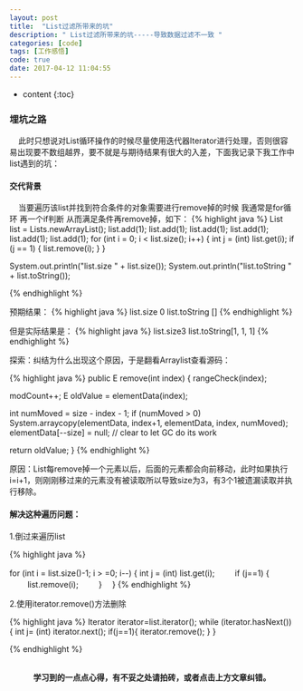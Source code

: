 ```yaml
---
layout: post
title:  "List过滤所带来的坑"
description: " List过滤所带来的坑-----导致数据过滤不一致 "
categories: [code]
tags: [工作感悟]
code: true
date: 2017-04-12 11:04:55
---
```


* content
{:toc}

### 埋坑之路
  &nbsp;&nbsp;&nbsp;&nbsp;此时只想说对List循环操作的时候尽量使用迭代器Iterator进行处理，否则很容易出现要不数组越界，要不就是与期待结果有很大的入差，下面我记录下我工作中list遇到的坑：

#### 交代背景
  &nbsp;&nbsp;&nbsp;&nbsp;当要遍历该list并找到符合条件的对象需要进行remove掉的时候 我通常是for循环 再一个if判断 从而满足条件再remove掉，如下：
{% highlight java %} 
List list = Lists.newArrayList();
list.add(1);
list.add(1);
list.add(1);
list.add(1);
list.add(1);
list.add(1);
for (int i = 0; i < list.size(); i++) {
    int j = (int) list.get(i);
 if (j == 1) {
        list.remove(i);
 }
}

System.out.println("list.size " + list.size());
System.out.println("list.toString " + list.toString());

{% endhighlight %}  

预期结果：
{% highlight java %} 
list.size  0
list.toString  []
{% endhighlight %} 

但是实际结果是：
{% highlight java %} 
list.size3
list.toString[1, 1, 1]
{% endhighlight %}

探索：纠结为什么出现这个原因，于是翻看Arraylist查看源码：

{% highlight java %} 
public E remove(int index) {
    rangeCheck(index);

 modCount++;
 E oldValue = elementData(index);

 int numMoved = size - index - 1;
 if (numMoved > 0)
        System.arraycopy(elementData, index+1, elementData, index,
 numMoved);
 elementData[--size] = null; // clear to let GC do its work

 return oldValue;
}
{% endhighlight %}

原因：List每remove掉一个元素以后，后面的元素都会向前移动，此时如果执行i=i+1，则刚刚移过来的元素没有被读取所以导致size为3，有3个1被遗漏读取并执行移除。

#### 解决这种遍历问题：

1.倒过来遍历list

{% highlight java %}

for (int i = list.size()-1; i > =0; i--) {
 int j = (int) list.get(i);
　　   if (j==1) {
　　    list.remove(i);
　　   }
　}
{% endhighlight %}

2.使用iterator.remove()方法删除
 
{% highlight java %}
Iterator iterator=list.iterator();
while (iterator.hasNext()){
    int j= (int) iterator.next();
 if(j==1){
        iterator.remove();
 }
}

{% endhighlight %}

<br/>
<center><b>学习到的一点点心得，有不妥之处请拍砖，或者点击上方文章纠错。</b></center>
<script src="/analytics.js"></script>
